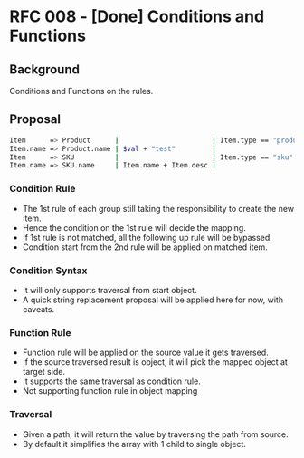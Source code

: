 # RFC 008 - [Done] Conditions and Functions

## Background

Conditions and Functions on the rules.

## Proposal

```sh
Item      => Product      |                       | Item.type == "product"
Item.name => Product.name | $val + "test"         |
Item      => SKU          |                       | Item.type == "sku"
Item.name => SKU.name     | Item.name + Item.desc |
```

### Condition Rule

- The 1st rule of each group still taking the responsibility to create the new item.
- Hence the condition on the 1st rule will decide the mapping.
- If 1st rule is not matched, all the following up rule will be bypassed.
- Condition start from the 2nd rule will be applied on matched item.

### Condition Syntax

- It will only supports traversal from start object.
- A quick string replacement proposal will be applied here for now, with caveats.

### Function Rule

- Function rule will be applied on the source value it gets traversed.
- If the source traversed result is object, it will pick the mapped object at target side.
- It supports the same traversal as condition rule.
- Not supporting function rule in object mapping

### Traversal

- Given a path, it will return the value by traversing the path from source.
- By default it simplifies the array with 1 child to single object.
